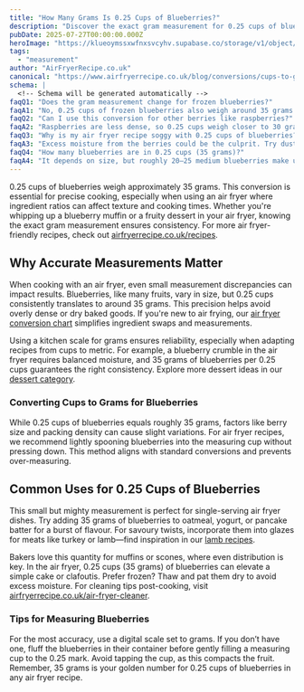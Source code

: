 ```yaml
---
title: "How Many Grams Is 0.25 Cups of Blueberries?"
description: "Discover the exact gram measurement for 0.25 cups of blueberries—perfect for air fryer recipes and precise baking conversions."
pubDate: 2025-07-27T00:00:00.000Z
heroImage: "https://klueoymssxwfnxsvcyhv.supabase.co/storage/v1/object/public/Shmucket/how-many-grams-is-0-25-cups-of-blueberries.webp"
tags:
  - "measurement"
author: "AirFryerRecipe.co.uk"
canonical: "https://www.airfryerrecipe.co.uk/blog/conversions/cups-to-grams/how-many-grams-is-0-25-cups-of-blueberries"
schema: |
  <!-- Schema will be generated automatically -->
faqQ1: "Does the gram measurement change for frozen blueberries?"
faqA1: "No, 0.25 cups of frozen blueberries also weigh around 35 grams. However, frozen berries may release more liquid during cooking, so adjust air fryer times slightly. Pat them dry before use for better results."
faqQ2: "Can I use this conversion for other berries like raspberries?"
faqA2: "Raspberries are less dense, so 0.25 cups weigh closer to 30 grams. Always check a conversion chart for specific fruits. Our <a href=https://www.airfryerrecipe.co.uk/air-fryer-conversion-chart>air fryer conversion chart</a> covers common ingredients."
faqQ3: "Why is my air fryer recipe soggy with 0.25 cups of blueberries?"
faqA3: "Excess moisture from the berries could be the culprit. Try dusting them lightly with flour before adding to batters, or reduce cooking time by 1–2 minutes in the air fryer."
faqQ4: "How many blueberries are in 0.25 cups (35 grams)?"
faqA4: "It depends on size, but roughly 20–25 medium blueberries make up 0.25 cups. For uniform baking, weigh them for precision, especially in air fryer recipes where space is limited."
---
```

<p>0.25 cups of blueberries weigh approximately 35 grams. This conversion is essential for precise cooking, especially when using an air fryer where ingredient ratios can affect texture and cooking times. Whether you're whipping up a blueberry muffin or a fruity dessert in your air fryer, knowing the exact gram measurement ensures consistency. For more air fryer-friendly recipes, check out <a href=https://www.airfryerrecipe.co.uk/recipes>airfryerrecipe.co.uk/recipes</a>.</p>  

<h2>Why Accurate Measurements Matter</h2>  
<p>When cooking with an air fryer, even small measurement discrepancies can impact results. Blueberries, like many fruits, vary in size, but 0.25 cups consistently translates to around 35 grams. This precision helps avoid overly dense or dry baked goods. If you're new to air frying, our <a href=https://www.airfryerrecipe.co.uk/air-fryer-conversion-chart>air fryer conversion chart</a> simplifies ingredient swaps and measurements.</p>  

<p>Using a kitchen scale for grams ensures reliability, especially when adapting recipes from cups to metric. For example, a blueberry crumble in the air fryer requires balanced moisture, and 35 grams of blueberries per 0.25 cups guarantees the right consistency. Explore more dessert ideas in our <a href=https://www.airfryerrecipe.co.uk/recipe-category/dessert>dessert category</a>.</p>  

<h3>Converting Cups to Grams for Blueberries</h3>  
<p>While 0.25 cups of blueberries equals roughly 35 grams, factors like berry size and packing density can cause slight variations. For air fryer recipes, we recommend lightly spooning blueberries into the measuring cup without pressing down. This method aligns with standard conversions and prevents over-measuring.</p>  

<h2>Common Uses for 0.25 Cups of Blueberries</h2>  
<p>This small but mighty measurement is perfect for single-serving air fryer dishes. Try adding 35 grams of blueberries to oatmeal, yogurt, or pancake batter for a burst of flavour. For savoury twists, incorporate them into glazes for meats like turkey or lamb—find inspiration in our <a href=https://www.airfryerrecipe.co.uk/recipe-category/lamb>lamb recipes</a>.</p>  

<p>Bakers love this quantity for muffins or scones, where even distribution is key. In the air fryer, 0.25 cups (35 grams) of blueberries can elevate a simple cake or clafoutis. Prefer frozen? Thaw and pat them dry to avoid excess moisture. For cleaning tips post-cooking, visit <a href=https://www.airfryerrecipe.co.uk/air-fryer-cleaner>airfryerrecipe.co.uk/air-fryer-cleaner</a>.</p>  

<h3>Tips for Measuring Blueberries</h3>  
<p>For the most accuracy, use a digital scale set to grams. If you don’t have one, fluff the blueberries in their container before gently filling a measuring cup to the 0.25 mark. Avoid tapping the cup, as this compacts the fruit. Remember, 35 grams is your golden number for 0.25 cups of blueberries in any air fryer recipe.</p>
